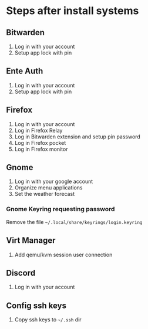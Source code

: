 # Steps after install systems

## Bitwarden

1. Log in with your account
2.  Setup app lock with pin

## Ente Auth

1. Log in with your account
2. Setup app lock with pin

## Firefox

1. Log in with your account
2. Log in Firefox Relay
3. Log in Bitwarden extension and setup pin password
4. Log in Firefox pocket
5. Log in Firefox monitor

## Gnome

1. Log in with your google account
2. Organize menu applications
3. Set the weather forecast

### Gnome Keyring requesting password

Remove the file `~/.local/share/keyrings/login.keyring`

## Virt Manager

1. Add qemu/kvm session user connection

## Discord

1. Log in with your account

## Config ssh keys

1. Copy ssh keys to `~/.ssh` dir
